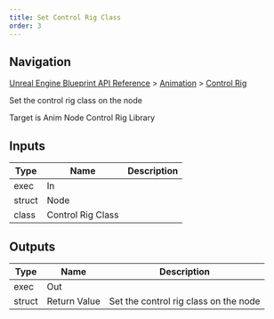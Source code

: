 ```yaml
---
title: Set Control Rig Class
order: 3
---
```

## Navigation

[Unreal Engine Blueprint API Reference](https://dev.epicgames.com/documentation/en-us/unreal-engine/BlueprintAPI) > [Animation](https://dev.epicgames.com/documentation/en-us/unreal-engine/BlueprintAPI/Animation) > [Control Rig](https://dev.epicgames.com/documentation/en-us/unreal-engine/BlueprintAPI/Animation/ControlRig)

Set the control rig class on the node

Target is Anim Node Control Rig Library

## Inputs

| Type | Name | Description |
| --- | --- | --- |
| exec | In |  |
| struct | Node |  |
| class | Control Rig Class |  |

## Outputs

| Type | Name | Description |
| --- | --- | --- |
| exec | Out |  |
| struct | Return Value | Set the control rig class on the node |
